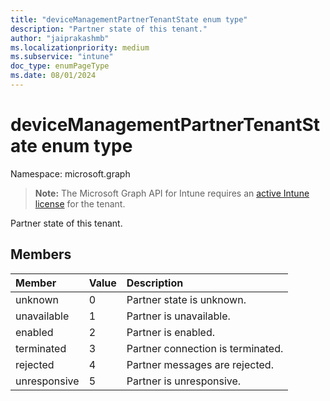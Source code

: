 ```yaml
---
title: "deviceManagementPartnerTenantState enum type"
description: "Partner state of this tenant."
author: "jaiprakashmb"
ms.localizationpriority: medium
ms.subservice: "intune"
doc_type: enumPageType
ms.date: 08/01/2024
---
```


# deviceManagementPartnerTenantState enum type

Namespace: microsoft.graph

> **Note:** The Microsoft Graph API for Intune requires an [active Intune license](https://go.microsoft.com/fwlink/?linkid=839381) for the tenant.

Partner state of this tenant.

## Members
|Member|Value|Description|
|:---|:---|:---|
|unknown|0|Partner state is unknown.|
|unavailable|1|Partner is unavailable.|
|enabled|2|Partner is enabled.|
|terminated|3|Partner connection is terminated.|
|rejected|4|Partner messages are rejected.|
|unresponsive|5|Partner is unresponsive.|